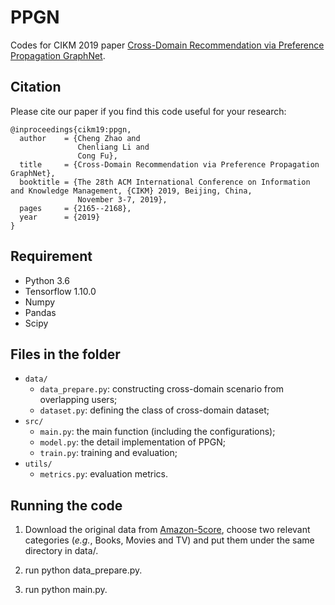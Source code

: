 
# PPGN

Codes for CIKM 2019 paper [Cross-Domain Recommendation via Preference Propagation GraphNet](https://doi.org/10.1145/3357384.3358166).

## Citation

Please cite our paper if you find this code useful for your research:

```
@inproceedings{cikm19:ppgn,
  author    = {Cheng Zhao and
               Chenliang Li and
               Cong Fu},
  title     = {Cross-Domain Recommendation via Preference Propagation GraphNet},
  booktitle = {The 28th ACM International Conference on Information and Knowledge Management, {CIKM} 2019, Beijing, China,
               November 3-7, 2019},
  pages     = {2165--2168},
  year      = {2019}
}
```

## Requirement
* Python 3.6
* Tensorflow 1.10.0
* Numpy
* Pandas
* Scipy


## Files in the folder
- `data/`
  - `data_prepare.py`: constructing cross-domain scenario from overlapping users;
  - `dataset.py`: defining the class of cross-domain dataset;
- `src/`
  - `main.py`: the main function (including the configurations);
  - `model.py`: the detail implementation of PPGN;
  - `train.py`: training and evaluation;
- `utils/`
  - `metrics.py`: evaluation metrics.


## Running the code
1. Download the original data from [Amazon-5core](http://jmcauley.ucsd.edu/data/amazon/index.html), 
choose two relevant categories (*e.g.*, Books, Movies and TV) and put them under the same directory in data/.

2. run python data_prepare.py.

3. run python main.py.
